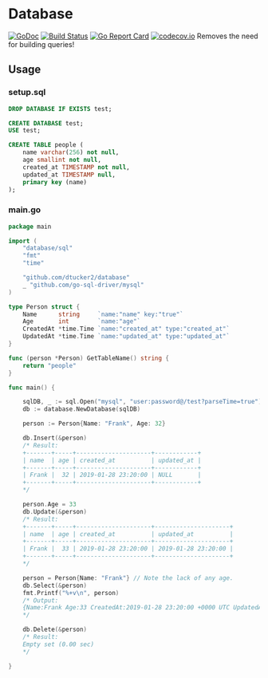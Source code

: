 # Database
[![GoDoc](https://godoc.org/github.com/dtucker2/database?status.svg)](https://godoc.org/github.com/dtucker2/database) [![Build Status](https://travis-ci.org/dtucker2/database.svg)](https://travis-ci.org/dtucker2/database) [![Go Report Card](https://goreportcard.com/badge/github.com/dtucker2/database)](https://goreportcard.com/report/github.com/dtucker2/database) [![codecov.io](https://codecov.io/github/dtucker2/database/branch/master/graph/badge.svg)](https://codecov.io/github/dtucker2/database)
Removes the need for building queries!
## Usage
### setup.sql
``` sql
DROP DATABASE IF EXISTS test;

CREATE DATABASE test;
USE test;

CREATE TABLE people (
	name varchar(256) not null,
	age smallint not null,
	created_at TIMESTAMP not null,
	updated_at TIMESTAMP null,
	primary key (name)
);
```
### main.go
``` go
package main

import (
	"database/sql"
	"fmt"
	"time"

	"github.com/dtucker2/database"
	_ "github.com/go-sql-driver/mysql"
)

type Person struct {
	Name      string     `name:"name" key:"true"`
	Age       int        `name:"age"`
	CreatedAt *time.Time `name:"created_at" type:"created_at"`
	UpdatedAt *time.Time `name:"updated_at" type:"updated_at"`
}

func (person *Person) GetTableName() string {
	return "people"
}

func main() {

	sqlDB, _ := sql.Open("mysql", "user:password@/test?parseTime=true")
	db := database.NewDatabase(sqlDB)

	person := Person{Name: "Frank", Age: 32}

	db.Insert(&person)
	/* Result:
	+-------+-----+---------------------+------------+
	| name  | age | created_at          | updated_at |
	+-------+-----+---------------------+------------+
	| Frank |  32 | 2019-01-28 23:20:00 | NULL       |
	+-------+-----+---------------------+------------+
	*/

	person.Age = 33
	db.Update(&person)
	/* Result:
	+-------+-----+---------------------+---------------------+
	| name  | age | created_at          | updated_at          |
	+-------+-----+---------------------+---------------------+
	| Frank |  33 | 2019-01-28 23:20:00 | 2019-01-28 23:20:00 |
	+-------+-----+---------------------+---------------------+
	*/

	person = Person{Name: "Frank"} // Note the lack of any age.
	db.Select(&person)
	fmt.Printf("%+v\n", person)
	/* Output:
	{Name:Frank Age:33 CreatedAt:2019-01-28 23:20:00 +0000 UTC UpdatedAt:2019-01-28 23:20:01 +0000 UTC}
	*/

	db.Delete(&person)
	/* Result:
	Empty set (0.00 sec)
	*/

}
```